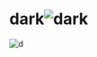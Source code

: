 # dark![dark](https://user-images.githubusercontent.com/122651531/221956909-b9a33c76-10fc-4308-aa95-95989eb80dd1.png)
![d](https://user-images.githubusercontent.com/122651531/221957456-2f2101dd-55c1-41ea-9212-f2bd0300c289.png)
